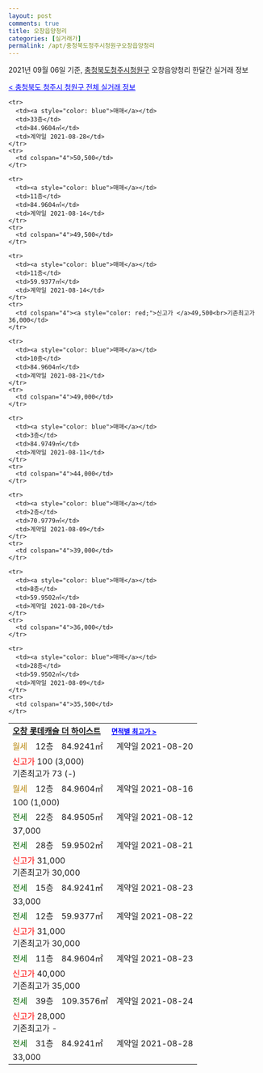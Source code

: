 ```yaml
---
layout: post
comments: true
title: 오창읍양청리
categories: [실거래가]
permalink: /apt/충청북도청주시청원구오창읍양청리
---
```


2021년 09월 06일 기준, <a href="/apt/충청북도청주시청원구">충청북도청주시청원구</a> 오창읍양청리 한달간 실거래 정보

<a style="color: blue;" href="/apt/충청북도청주시청원구">< 충청북도 청주시 청원구 전체 실거래 정보</a>
<!---- start ---->
<table>
  <tr>
    <td colspan="4" style="font-weight: bold;"><a href="/apt/충청북도청주시청원구오창읍양청리오창롯데캐슬더하이스트">오창 롯데캐슬 더 하이스트</a> &nbsp;&nbsp;&nbsp; <a style="color: blue; font-size: smaller;" href="/apt/충청북도청주시청원구오창읍양청리오창롯데캐슬더하이스트">면적별 최고가 ></a></td>
  </tr>
    
    <tr>
      <td><a style="color: blue">매매</a></td>
      <td>33층</td>
      <td>84.9604㎡</td>
      <td>계약일 2021-08-28</td>
    </tr>
    <tr>
      <td colspan="4">50,500</td>
    </tr>
      
    <tr>
      <td><a style="color: blue">매매</a></td>
      <td>11층</td>
      <td>84.9604㎡</td>
      <td>계약일 2021-08-14</td>
    </tr>
    <tr>
      <td colspan="4">49,500</td>
    </tr>
      
    <tr>
      <td><a style="color: blue">매매</a></td>
      <td>11층</td>
      <td>59.9377㎡</td>
      <td>계약일 2021-08-14</td>
    </tr>
    <tr>
      <td colspan="4"><a style="color: red;">신고가 </a>49,500<br>기존최고가 36,000</td>
    </tr>
      
    <tr>
      <td><a style="color: blue">매매</a></td>
      <td>10층</td>
      <td>84.9604㎡</td>
      <td>계약일 2021-08-21</td>
    </tr>
    <tr>
      <td colspan="4">49,000</td>
    </tr>
      
    <tr>
      <td><a style="color: blue">매매</a></td>
      <td>3층</td>
      <td>84.9749㎡</td>
      <td>계약일 2021-08-11</td>
    </tr>
    <tr>
      <td colspan="4">44,000</td>
    </tr>
      
    <tr>
      <td><a style="color: blue">매매</a></td>
      <td>2층</td>
      <td>70.9779㎡</td>
      <td>계약일 2021-08-09</td>
    </tr>
    <tr>
      <td colspan="4">39,000</td>
    </tr>
      
    <tr>
      <td><a style="color: blue">매매</a></td>
      <td>8층</td>
      <td>59.9502㎡</td>
      <td>계약일 2021-08-28</td>
    </tr>
    <tr>
      <td colspan="4">36,000</td>
    </tr>
      
    <tr>
      <td><a style="color: blue">매매</a></td>
      <td>28층</td>
      <td>59.9502㎡</td>
      <td>계약일 2021-08-09</td>
    </tr>
    <tr>
      <td colspan="4">35,500</td>
    </tr>
      
  <tr>
    <td><a style="color: darkgoldenrod">월세</a></td>
    <td>12층</td>
    <td>84.9241㎡</td>
    <td>계약일 2021-08-20</td>
  </tr>
  <tr>
    <td colspan="4"><a style="color: red;">신고가 </a>100 (3,000)<br>기존최고가 73 (-)</td>
  </tr>
    
  <tr>
    <td><a style="color: darkgoldenrod">월세</a></td>
    <td>12층</td>
    <td>84.9604㎡</td>
    <td>계약일 2021-08-16</td>
  </tr>
  <tr>
    <td colspan="4">100 (1,000)</td>
  </tr>
    
  <tr>
    <td><a style="color: darkgreen">전세</a></td>
    <td>22층</td>
    <td>84.9505㎡</td>
    <td>계약일 2021-08-12</td>
  </tr>
  <tr>
    <td colspan="4">37,000</td>
  </tr>
    
  <tr>
    <td><a style="color: darkgreen">전세</a></td>
    <td>28층</td>
    <td>59.9502㎡</td>
    <td>계약일 2021-08-21</td>
  </tr>
  <tr>
    <td colspan="4"><a style="color: red;">신고가 </a>31,000<br>기존최고가 30,000</td>
  </tr>
    
  <tr>
    <td><a style="color: darkgreen">전세</a></td>
    <td>15층</td>
    <td>84.9241㎡</td>
    <td>계약일 2021-08-23</td>
  </tr>
  <tr>
    <td colspan="4">33,000</td>
  </tr>
    
  <tr>
    <td><a style="color: darkgreen">전세</a></td>
    <td>12층</td>
    <td>59.9377㎡</td>
    <td>계약일 2021-08-22</td>
  </tr>
  <tr>
    <td colspan="4"><a style="color: red;">신고가 </a>31,000<br>기존최고가 30,000</td>
  </tr>
    
  <tr>
    <td><a style="color: darkgreen">전세</a></td>
    <td>11층</td>
    <td>84.9604㎡</td>
    <td>계약일 2021-08-23</td>
  </tr>
  <tr>
    <td colspan="4"><a style="color: red;">신고가 </a>40,000<br>기존최고가 35,000</td>
  </tr>
    
  <tr>
    <td><a style="color: darkgreen">전세</a></td>
    <td>39층</td>
    <td>109.3576㎡</td>
    <td>계약일 2021-08-24</td>
  </tr>
  <tr>
    <td colspan="4"><a style="color: red;">신고가 </a>28,000<br>기존최고가 -</td>
  </tr>
    
  <tr>
    <td><a style="color: darkgreen">전세</a></td>
    <td>31층</td>
    <td>84.9241㎡</td>
    <td>계약일 2021-08-28</td>
  </tr>
  <tr>
    <td colspan="4">33,000</td>
  </tr>
    
</table>
<!---- end ---->
    